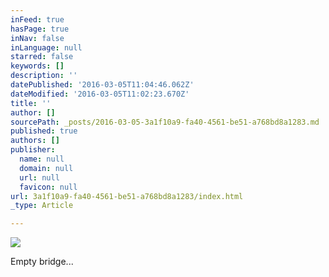 ```yaml
---
inFeed: true
hasPage: true
inNav: false
inLanguage: null
starred: false
keywords: []
description: ''
datePublished: '2016-03-05T11:04:46.062Z'
dateModified: '2016-03-05T11:02:23.670Z'
title: ''
author: []
sourcePath: _posts/2016-03-05-3a1f10a9-fa40-4561-be51-a768bd8a1283.md
published: true
authors: []
publisher:
  name: null
  domain: null
  url: null
  favicon: null
url: 3a1f10a9-fa40-4561-be51-a768bd8a1283/index.html
_type: Article

---
```

![](https://the-grid-user-content.s3-us-west-2.amazonaws.com/bd11eaf6-d6c3-4d6e-94b2-8b66c4ab118e.jpg)

Empty bridge...